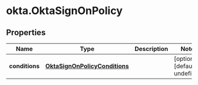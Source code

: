 # okta.OktaSignOnPolicy

## Properties

Name | Type | Description | Notes
------------ | ------------- | ------------- | -------------
**conditions** | [**OktaSignOnPolicyConditions**](OktaSignOnPolicyConditions.md) |  | [optional] [default to undefined]

